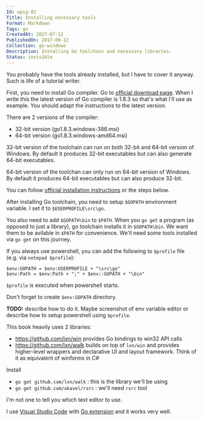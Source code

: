 ```yaml
---
Id: wpig-02
Title: Installing necessary tools
Format: Markdown
Tags: go
CreatedAt: 2017-07-12
PublishedOn: 2017-09-12
Collection: go-windows
Description: Installing Go toolchain and necessary libraries.
Status: invisible
---
```


You probably have the tools already installed, but I have to cover it anyway. Such is life of a tutorial writer.

First, you need to install Go compiler. Go to [official download page](https://golang.org/dl/). When I write this the latest version of Go compiler is 1.8.3 so that's what I'll use as example. You should adapt the instructions to the latest version.

There are 2 versions of the compiler:
* 32-bit version (go1.8.3.windows-386.msi)
* 64-bit version (go1.8.3.windows-amd64.msi)

32-bit version of the toolchain can run on both 32-bit and 64-bit version of Windows. By default it produces 32-bit executables but can also generate 64-bit executables.

64-bit version of the toolchan can only run on 64-bit version of Windows. By default it produces 64-bit executables but can also produce 32-bit.

You can follow [official installation instructions](https://golang.org/doc/install) or the steps below.

After installing Go toolchain, you need to setup `$GOPATH` environment variable. I set it to `$USERPROFILE\src\go`.

You also need to add `$GOPATH\bin` to `$PATH`. When you `go get` a program (as opposed to just a library), go toolchain installs it in `$GOPATH\bin`. We want them to be avilable in `$PATH` for convenience. We'll need some tools installed via `go get` on this journey.

If you always use powershell, you can add the following to `$profile` file (e.g. via `notepad $profile`):
```
$env:GOPATH = $env:USERPROFILE + "\src\go"
$env:Path = $env:Path + ";" + $env::GOPATH + "\bin"
```

`$profile` is executed when powershell starts.

Don't forget to create `$env:GOPATH` directory.

**TODO:** describe how to do it. Maybe screenshot of env variable editor or describe how to setup powershell using `$profile`.

This book heavily uses 2 libraries:
* https://github.com/lxn/win provides Go bindings to win32 API calls
* https://github.com/lxn/walk builds on top of `lxn/win` and provides higher-level wrappers and declarative UI and layout framework. Think of it as equivalent of winforms in C#

Install
* `go get github.com/lxn/walk` : this is the library we'll be using
* `go get github.com/akavel/rsrc` : we'll need `rsrc` tool

I'm not one to tell you which text editor to use.

I use [Visual Studio Code](https://code.visualstudio.com/) with [Go extension](https://marketplace.visualstudio.com/items?itemName=lukehoban.Go) and it works very well.
